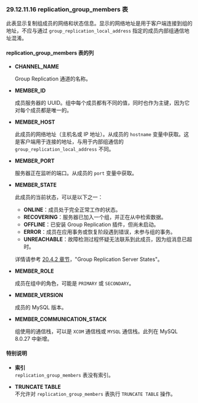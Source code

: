 ### 29.12.11.16 replication_group_members 表

此表显示复制组成员的网络和状态信息。显示的网络地址是用于客户端连接到组的地址，不应与通过 `group_replication_local_address` 指定的成员内部组通信地址混淆。

#### replication_group_members 表的列

- **CHANNEL_NAME**  

  Group Replication 通道的名称。

- **MEMBER_ID**  

  成员服务器的 UUID。组中每个成员都有不同的值，同时也作为主键，因为它对每个成员都是唯一的。

- **MEMBER_HOST**  

  此成员的网络地址（主机名或 IP 地址）。从成员的 `hostname` 变量中获取。这是客户端用于连接的地址，与用于内部组通信的 `group_replication_local_address` 不同。

- **MEMBER_PORT**  

  服务器正在监听的端口。从成员的 `port` 变量中获取。

- **MEMBER_STATE**  

  此成员的当前状态，可以是以下之一：
  - **ONLINE**：成员处于完全正常工作的状态。
  - **RECOVERING**：服务器已加入一个组，并正在从中检索数据。
  - **OFFLINE**：已安装 Group Replication 插件，但尚未启动。
  - **ERROR**：成员在应用事务或恢复阶段遇到错误，未参与组的事务。
  - **UNREACHABLE**：故障检测过程怀疑无法联系到此成员，因为组消息已超时。

  详情请参考 [20.4.2 章节](#20.4.2)，"Group Replication Server States"。

- **MEMBER_ROLE**  

  成员在组中的角色，可能是 `PRIMARY` 或 `SECONDARY`。

- **MEMBER_VERSION**  

  成员的 MySQL 版本。

- **MEMBER_COMMUNICATION_STACK**  

  组使用的通信栈，可以是 `XCOM` 通信栈或 `MYSQL` 通信栈。此列在 MySQL 8.0.27 中新增。

#### 特别说明

- **索引**  
  `replication_group_members` 表没有索引。

- **TRUNCATE TABLE**  
  不允许对 `replication_group_members` 表执行 `TRUNCATE TABLE` 操作。